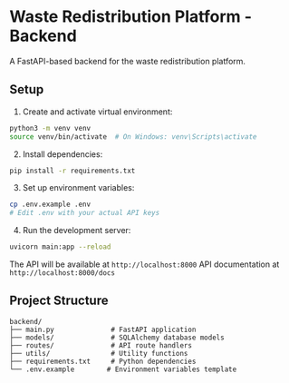 # Waste Redistribution Platform - Backend

A FastAPI-based backend for the waste redistribution platform.

## Setup

1. Create and activate virtual environment:
```bash
python3 -m venv venv
source venv/bin/activate  # On Windows: venv\Scripts\activate
```

2. Install dependencies:
```bash
pip install -r requirements.txt
```

3. Set up environment variables:
```bash
cp .env.example .env
# Edit .env with your actual API keys
```

4. Run the development server:
```bash
uvicorn main:app --reload
```

The API will be available at `http://localhost:8000`
API documentation at `http://localhost:8000/docs`

## Project Structure

```
backend/
├── main.py              # FastAPI application
├── models/              # SQLAlchemy database models
├── routes/              # API route handlers
├── utils/               # Utility functions
├── requirements.txt     # Python dependencies
└── .env.example        # Environment variables template
```

